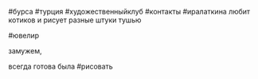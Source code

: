  #бурса #турция #художественныйклуб #контакты 
#иралаткина
любит котиков и рисует разные штуки тушью 

#ювелир

замужем,

всегда готова была 
#рисовать